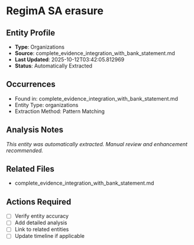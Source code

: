 # RegimA SA erasure

## Entity Profile
- **Type**: Organizations
- **Source**: complete_evidence_integration_with_bank_statement.md
- **Last Updated**: 2025-10-12T03:42:05.812969
- **Status**: Automatically Extracted

## Occurrences
- Found in: complete_evidence_integration_with_bank_statement.md
- Entity Type: organizations
- Extraction Method: Pattern Matching

## Analysis Notes
*This entity was automatically extracted. Manual review and enhancement recommended.*

## Related Files
- complete_evidence_integration_with_bank_statement.md

## Actions Required
- [ ] Verify entity accuracy
- [ ] Add detailed analysis
- [ ] Link to related entities
- [ ] Update timeline if applicable
